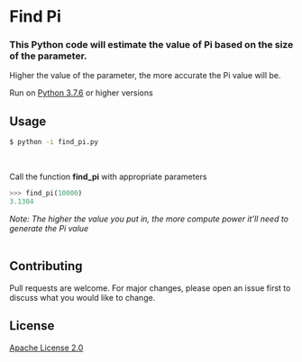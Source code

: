 # Find Pi
### This Python code will estimate the value of Pi based on the size of the parameter.
Higher the value of the parameter, the more accurate the Pi value will be.<br>

Run on [Python 3.7.6](https://www.python.org/downloads/release/python-376/) or higher versions

## Usage
```bash
$ python -i find_pi.py
```
<br>

Call the function <b>find_pi</b> with appropriate parameters

```python
>>> find_pi(10000)
3.1304
```

<i>Note: The higher the value you put in, the more compute power it'll need to generate the Pi value</i><br><br>

## Contributing
Pull requests are welcome. For major changes, please open an issue first to discuss what you would like to change.

## License
[Apache License 2.0](https://choosealicense.com/licenses/apache-2.0/)
